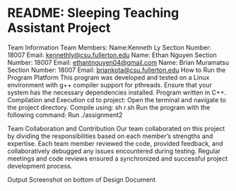 # README: Sleeping Teaching Assistant Project
Team Information
Team Members:
Name:Kenneth Ly
Section Number: 18007
Email: kennethly@csu.fullerton.edu
Name: Ethan Nguyen
Section Number: 18007
Email: ethantnguyen04@gmail.com
Name: Brian Muramatsu
Section Number: 18007
Email: briankota@csu.fullerton.edu
How to Run the Program
Platform
This program was developed and tested on a Linux environment with g++ compiler support for pthreads. Ensure that your system has the necessary dependencies installed. Program written in C++.
Compilation and Execution
cd to project:
Open the terminal and navigate to the project directory.
Compile using: 
sh r.sh
Run the program with the following command:
Run
./assignment2



Team Collaboration and Contribution
Our team collaborated on this project by dividing the responsibilities based on each member’s strengths and expertise. Each team member reviewed the code, provided feedback, and collaboratively debugged any issues encountered during testing. Regular meetings and code reviews ensured a synchronized and successful project development process.


Output Screenshot on bottom of Design Document
